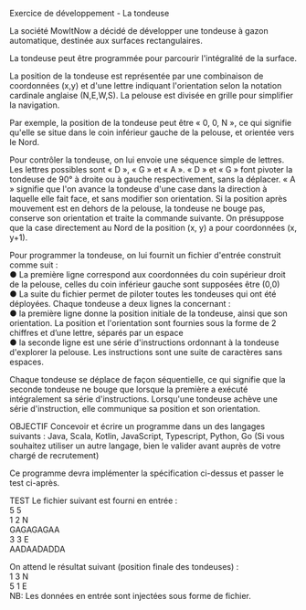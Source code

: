 Exercice de développement - La tondeuse

La société MowItNow a décidé de développer une tondeuse à gazon automatique, destinée aux surfaces rectangulaires.

La tondeuse peut être programmée pour parcourir l'intégralité de la surface.

La position de la tondeuse est représentée par une combinaison de coordonnées (x,y) et d'une lettre indiquant l'orientation selon la notation cardinale anglaise (N,E,W,S). La pelouse est divisée en grille pour simplifier la navigation.

Par exemple, la position de la tondeuse peut être « 0, 0, N », ce qui signifie qu'elle se situe dans le coin inférieur gauche de la pelouse, et orientée vers le Nord.

Pour contrôler la tondeuse, on lui envoie une séquence simple de lettres. Les lettres possibles sont « D », « G » et « A ». « D » et « G » font pivoter la tondeuse de 90° à droite ou à gauche respectivement, sans la déplacer. « A » signifie que l'on avance la tondeuse d'une case dans la direction à laquelle elle fait face, et sans modifier son orientation. Si la position après mouvement est en dehors de la pelouse, la tondeuse ne bouge pas, conserve son orientation et traite la commande suivante. On présuppose que la case directement au Nord de la position (x, y) a pour coordonnées (x, y+1).

Pour programmer la tondeuse, on lui fournit un fichier d'entrée construit comme suit :  
 ● La première ligne correspond aux coordonnées du coin supérieur droit de la pelouse, celles du coin inférieur gauche sont supposées être (0,0)  
 ● La suite du fichier permet de piloter toutes les tondeuses qui ont été déployées. Chaque tondeuse a deux lignes la concernant :  
 ● la première ligne donne la position initiale de la tondeuse, ainsi que son orientation. La position et l'orientation sont fournies sous la forme de 2 chiffres et d’une lettre, séparés par un espace  
 ● la seconde ligne est une série d'instructions ordonnant à la tondeuse d'explorer la pelouse. Les instructions sont une suite de caractères sans espaces.  

Chaque tondeuse se déplace de façon séquentielle, ce qui signifie que la seconde tondeuse ne bouge que lorsque la première a exécuté intégralement sa série d'instructions. Lorsqu'une tondeuse achève une série d'instruction, elle communique sa position et son orientation.

OBJECTIF Concevoir et écrire un programme dans un des langages suivants : Java, Scala, Kotlin, JavaScript, Typescript, Python, Go (Si vous souhaitez utiliser un autre langage, bien le valider avant auprès de votre chargé de recrutement)

Ce programme devra implémenter la spécification ci-dessus et passer le test ci-après.

TEST Le fichier suivant est fourni en entrée :  
 5 5  
 1 2 N  
 GAGAGAGAA  
 3 3 E  
 AADAADADDA  

On attend le résultat suivant (position finale des tondeuses) :  
 1 3 N  
 5 1 E  
 NB: Les données en entrée sont injectées sous forme de fichier.

